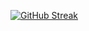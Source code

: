 

  [![GitHub Streak](https://streak-stats.demolab.com/?user=HassanRaza2020&theme=radical)](https://git.io/streak-stats)

<!---
HassanRaza2020/HassanRaza2020 is a ✨ special ✨ repository because its `README.md` (this file) appears on your GitHub profile.
You can click the Preview link to take a look at your changes.
--->
